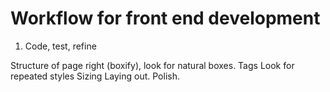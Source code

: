 # Workflow for front end development 

1. Code, test, refine 

Structure of page right (boxify), look for natural boxes. 
Tags Look for repeated styles 
Sizing
Laying out. 
Polish. 
